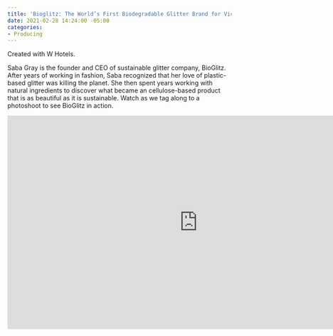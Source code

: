 ```yaml
---
title: 'Bioglitz: The World’s First Biodegradable Glitter Brand for Vice'
date: 2021-02-28 14:24:00 -05:00
categories:
- Producing
---
```


Created with W Hotels.

Saba Gray is the founder and CEO of sustainable glitter company, BioGlitz. After years of working in fashion, Saba recognized that her love of plastic-based glitter was killing the planet. She then spent years working with natural ingredients to discover what became an cellulose-based product that is as beautiful as it is sustainable. Watch as we tag along to a photoshoot to see BioGlitz in action.

<iframe width="854" height="480" src="https://www.youtube.com/embed/0OvgSWLHwbY" frameborder="0" allow="accelerometer; autoplay; clipboard-write; encrypted-media; gyroscope; picture-in-picture" allowfullscreen></iframe>